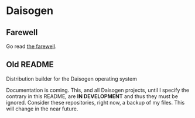 # Daisogen
## Farewell
Go read [the farewell](https://github.com/daisogen/.github/blob/master/profile/farewell.md).

## Old README
Distribution builder for the Daisogen operating system

Documentation is coming. This, and all Daisogen projects, until I specify the contrary in this README, are **IN DEVELOPMENT** and thus they must be ignored. Consider these repositories, right now, a backup of my files. This will change in the near future.

